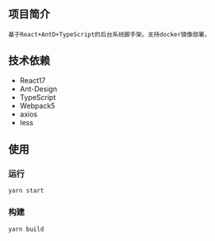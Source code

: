 ## 项目简介

    基于React+AntD+TypeScript的后台系统脚手架。支持docker镜像部署。

## 技术依赖

- React17
- Ant-Design
- TypeScript
- Webpack5
- axios
- less

## 使用

### 运行

```
yarn start
```

### 构建

```
yarn build
```
